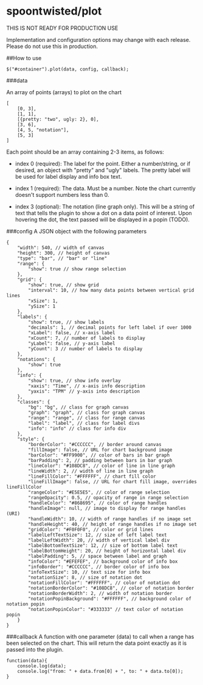 spoontwisted/plot
========

THIS IS NOT READY FOR PRODUCTION USE

Implementation and configuration options may change with each release. Please do not use this in production.

##How to use

`$("#container").plot(data, config, callback);`

###data

An array of points (arrays) to plot on the chart

    [  
        [0, 3],  
        [1, 1],  
        [{pretty: "two", ugly: 2}, 0],  
        [3, 6],  
        [4, 5, "notation"],  
        [5, 3]  
    ]

Each point should be an array containing 2-3 items, as follows:

- index 0 (required): The label for the point. Either a number/string, or if desired, an object with "pretty" and "ugly" labels. The pretty label will be used for label display and info box text.

- index 1 (required): The data. Must be a number. Note the chart currently doesn't support numbers less than 0.

- index 3 (optional): The notation (line graph only). This will be a string of text that tells the plugin to show a dot on a data point of interest. Upon hovering the dot, the text passed will be displayed in a popin (TODO).

###config
A JSON object with the following parameters

    {
        "width": 540, // width of canvas
        "height": 300, // height of canvas
        "type": "bar", // "bar" or "line"
        "range": {
            "show": true // show range selection
        },
        "grid": {
            "show": true, // show grid
            "interval": 10, // how many data points between vertical grid lines
            "xSize": 1,
            "ySize": 1
        },
        "labels": {
            "show": true, // show labels
            "decimals": 1, // decimal points for left label if over 1000
            "xLabel": false, // x-axis label
            "xCount": 7, // number of labels to display
            "yLabel": false, // y-axis label
            "yCount": 3 // number of labels to display
        },
        "notations": {
            "show": true
        },
        "info": {
            "show": true, // show info overlay
            "xaxis": "Time", // x-axis info description
            "yaxis": "TPM" // y-axis into description
        },
        "classes": {
            "bg": "bg", // class for graph canvas
            "graph": "graph", // class for graph canvas
            "range": "range", // class for range canvas
            "label": "label", // class for label divs
            "info": "info" // class for info div
        },
        "style": {
            "borderColor": "#CCCCCC", // border around canvas
            "fillImage": false, // URL for chart background image
            "barColor": "#FF9900", // color of bars in bar graph
            "barPadding": 2, // padding between bars in bar graph
            "lineColor": "#108DC8", // color of line in line graph
            "lineWidth": 2, // width of line in line graph
            "lineFillColor": "#FFFFFF", // chart fill color
            "lineFillImage": false, // URL for chart fill image, overrides lineFillColor
            "rangeColor": "#E5E5E5", // color of range selection
            "rangeOpacity": 0.5, // opacity of range in range selection
            "handleColor": "#868695", // color of range handles
            "handleImage": null, // image to display for range handles (URI)
            "handleWidth": 10, // width of range handles if no image set
            "handleHeight": 40, // height of range handles if no image set
            "gridColor": "#F0F0F0", // color or grid lines
            "labelLeftTextSize": 12, // size of left label text
            "labelLeftWidth": 20, // width of vertical label div
            "labelBottomTextSize": 12, // size of bottom label text
            "labelBottomHeight": 20, // height of horizontal label div
            "labelPadding": 5, // space between label and graph
            "infoColor": "#EFEFEF", // background color of info box
            "infoBorder": "#CCCCCC", // border color of info box
            "infoTextSize": 10, // text size for info box
            "notationSize": 8, // size of notation dot
            "notationFillColor": "#FFFFFF", // color of notation dot
            "notationBorderColor": "#108DC8", // color of notation border
            "notationBorderWidth": 2, // width of notation border
            "notationPopinBackground": "#FFFFFF", // background color of notation popin
            "notationPopinColor": "#333333" // text color of notation popin
        }
    }

###callback
A function with one parameter (data) to call when a range has been selected on the chart. This will return the data point exactly as it is passed into the plugin.

    function(data){
        console.log(data);
        console.log("from: " + data.from[0] + ", to: " + data.to[0]);
    }
